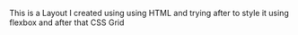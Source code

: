 This is a Layout I created using using HTML and trying after to style it using flexbox and after that CSS Grid
